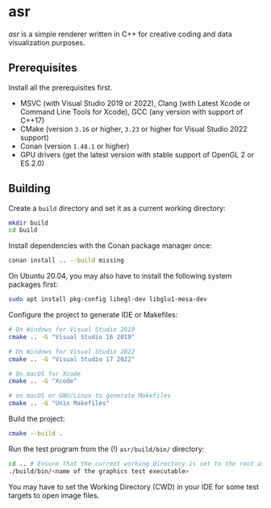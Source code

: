 asr
===

*asr* is a simple renderer written in C++ for creative coding and data visualization purposes.

## Prerequisites

Install all the prerequisites first.

* MSVC (with Visual Studio 2019 or 2022), Clang (with Latest Xcode or Command Line Tools for Xcode), GCC (any version with support of C++17)
* CMake (version `3.16` or higher, `3.23` or higher for Visual Studio 2022 support)
* Conan (version `1.48.1` or higher)
* GPU drivers (get the latest version with stable support of OpenGL 2 or ES 2.0)

## Building

Create a `build` directory and set it as a current working directory:

```bash
mkdir build
cd build
```

Install dependencies with the Conan package manager once:

```bash
conan install .. --build missing
```

On Ubuntu 20.04, you may also have to install the following system packages first:

```bash
sudo apt install pkg-config libegl-dev libglu1-mesa-dev
```

Configure the project to generate IDE or Makefiles:

```bash
# On Windows for Visual Studio 2019
cmake .. -G "Visual Studio 16 2019"

# On Windows for Visual Studio 2022
cmake .. -G "Visual Studio 17 2022"

# On macOS for Xcode
cmake .. -G "Xcode"

# on macOS or GNU/Linux to generate Makefiles
cmake .. -G "Unix Makefiles"
```

Build the project:

```bash
cmake --build .
```

Run the test program from the (!) `asr/build/bin/` directory:

```bash
cd .. # Ensure that the current working directory is set to the root asr folder.
./build/bin/<name of the graphics test executable>
```

You may have to set the Working Directory (CWD) in your IDE for some test targets to open image files.
